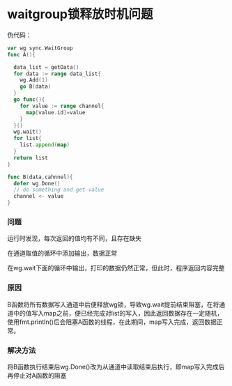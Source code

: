 # waitgroup锁释放时机问题

伪代码：

```go
var wg sync.WaitGroup
func A(){

  data_list = getData()
  for data := range data_list{
    wg.Add(1)
    go B(data)
  }
  go func(){
    for value := range channel{
      map[value.id]=value
    }
  }()
  wg.wait()
  for list{
    list.append(map)
  }
  return list
}

func B(data,cahnnel){
  defer wg.Done()
  // do something and get value
  channel <- value
}

```

### 问题

运行时发现，每次返回的值均有不同，且存在缺失

在通道取值的循环中添加输出，数据正常

在wg.wait下面的循环中输出，打印的数据仍然正常，但此时，程序返回内容完整

### 原因

B函数将所有数据写入通道中后便释放wg锁，导致wg.wait提前结束阻塞，在将通道中的值写入map之前，便已经完成对list的写入，因此返回数据存在一定随机，使用fmt.println()后会阻塞A函数的线程，在此期间，map写入完成，返回数据正常。

### 解决方法

将B函数执行结束后wg.Done()改为从通道中读取结束后执行，即map写入完成后再停止对A函数的阻塞
